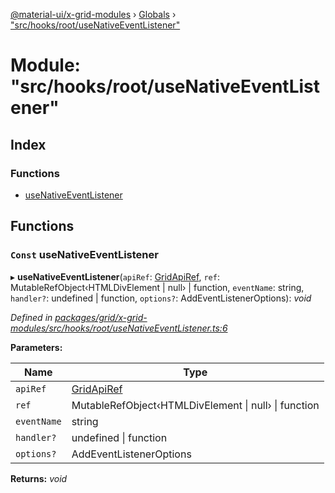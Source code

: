 [@material-ui/x-grid-modules](../README.md) › [Globals](../globals.md) › ["src/hooks/root/useNativeEventListener"](_src_hooks_root_usenativeeventlistener_.md)

# Module: "src/hooks/root/useNativeEventListener"

## Index

### Functions

* [useNativeEventListener](_src_hooks_root_usenativeeventlistener_.md#const-usenativeeventlistener)

## Functions

### `Const` useNativeEventListener

▸ **useNativeEventListener**(`apiRef`: [GridApiRef](_src_models_gridapiref_.md#gridapiref), `ref`: MutableRefObject‹HTMLDivElement | null› | function, `eventName`: string, `handler?`: undefined | function, `options?`: AddEventListenerOptions): *void*

*Defined in [packages/grid/x-grid-modules/src/hooks/root/useNativeEventListener.ts:6](https://github.com/mui-org/material-ui-x/blob/a679779/packages/grid/x-grid-modules/src/hooks/root/useNativeEventListener.ts#L6)*

**Parameters:**

Name | Type |
------ | ------ |
`apiRef` | [GridApiRef](_src_models_gridapiref_.md#gridapiref) |
`ref` | MutableRefObject‹HTMLDivElement &#124; null› &#124; function |
`eventName` | string |
`handler?` | undefined &#124; function |
`options?` | AddEventListenerOptions |

**Returns:** *void*
